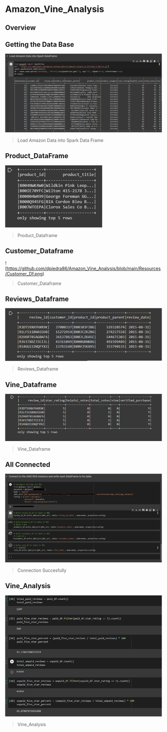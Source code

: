 # Amazon_Vine_Analysis


## Overview




## Getting the Data Base

![Amazon_ToSpark](https://github.com/dpiedra86/Amazon_Vine_Analysis/blob/main/Resources/Amazon_into_SparkDF.png)

>Load Amazon Data into Spark Data Frame


## Product_DataFrame

![Statistic_Suspenssion](https://github.com/dpiedra86/Amazon_Vine_Analysis/blob/main/Resources/Products_Df.png)

>Product_Dataframe


## Customer_Dataframe

![https://github.com/dpiedra86/Amazon_Vine_Analysis/blob/main/Resources/Customer_Df.png)

>Customer_Dataframe



## Reviews_Dataframe

![Test_1](https://github.com/dpiedra86/Amazon_Vine_Analysis/blob/main/Resources/Reviews_Df.png)
>Reviews_Dataframe


## Vine_Dataframe

![Test_2](https://github.com/dpiedra86/Amazon_Vine_Analysis/blob/main/Resources/Vine_Dataframe.png)
>Vine_Dataframe


## All Connected

![Test_3](https://github.com/dpiedra86/Amazon_Vine_Analysis/blob/main/Resources/DataFrames_MatchTables.png)
>Connection Succesfully 


## Vine_Analysis

![VIne_A](https://github.com/dpiedra86/Amazon_Vine_Analysis/blob/main/Resources/Vine_Analysis.png)
>Vine_Analysis

